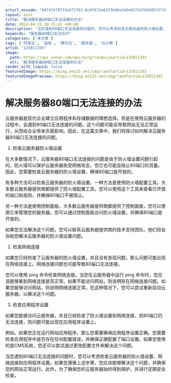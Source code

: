 ```yaml
---
arturl_encode: "68747470733a2f2f62:6c6f672e6373646e2e6e65742f6d305f37303735343035362f:61727469636c652f64657461696c732f313333383131333933"
layout: post
title: "解决服务器80端口无法连接的办法"
date: 2024-04-15 20:21:41 +08:00
description: "当您遇到80端口无法连接的问题时，您可以考虑检查云服务器的防火墙设置、网络连接和应用程序设置。如果您"
keywords: "服务器80端口无法访问"
categories: ['未分类']
tags: ['阿里云', '运维', '腾讯云', '服务器', '云计算']
artid: "133811393"
image:
  path: https://api.vvhan.com/api/bing?rand=sj&artid=133811393
  alt: "解决服务器80端口无法连接的办法"
render_with_liquid: false
featuredImage: https://bing.ee123.net/img/rand?artid=133811393
featuredImagePreview: https://bing.ee123.net/img/rand?artid=133811393
---
```


# 解决服务器80端口无法连接的办法

云服务器是现代企业建立应用程序和存储数据的理想选择。但是在使用云服务器的过程中，会遇到80端口无法连接的问题。这个问题可能会导致网站无法正常运行，从而给企业带来负面影响。因此，在这篇文章中，我们将探讨如何解决云服务器80端口无法连接的问题。

1. 检查云服务器防火墙设置

在大多数情况下，云服务器80端口无法连接的问题是由于防火墙设置问题引起的。防火墙可以保护云服务器免受网络攻击，但它也可能会阻止80端口的流量。因此，您需要检查云服务器的防火墙设置，确保80端口是开放的。

有多种方法可以检查云服务器的防火墙设置。一种方法是使用防火墙配置工具。大多数云服务器提供商都提供了防火墙配置工具。您可以使用这个工具来查看已开放的端口和规则，并确保80端口不被阻止。

另一种方法是使用控制面板。大多数云服务器提供商都提供了控制面板，您可以使用它来管理您的服务器。您可以通过控制面板访问防火墙设置，并确保80端口是开放的。

如果您无法解决这个问题，您可以联系云服务器提供商的技术支持团队。他们将会协助您解决云服务器的防火墙设置问题。

2. 检查网络连接

如果您已经检查了云服务器的防火墙设置，并且没有发现问题，那么问题可能出现在网络连接上。网络连接问题也可能导致80端口无法连接。

您可以使用 ping 命令检查网络连接。当您在云服务器中运行 ping 命令时，您应该能够看到网络连接是否正常。如果不能访问网站，则说明存在网络连接问题。如果您能够访问网站，则说明网络连接正常。在这种情况下，您可以尝试重新启动云服务器，以解决这个问题。

3. 检查应用程序设置

如果您能够访问云服务器，并且已经检查了防火墙设置和网络连接，但80端口仍无法连接，则问题可能出现在应用程序设置上。

例如，如果您正在运行网站应用程序，那么您需要确保应用程序设置正确。您需要检查应用程序中是否存在任何配置错误，并确保正确配置了端口设置。如果您使用的是CMS系统，您还可以尝试通过更改配置文件来解决这个问题。

当您遇到80端口无法连接的问题时，您可以考虑检查云服务器的防火墙设置、网络连接和应用程序设置。如果您遵循上述步骤，您应该能够解决这个问题，并确保您的网站正常运行。此外，为了确保您的云服务器始终得到保护，并进行定期安全检查。